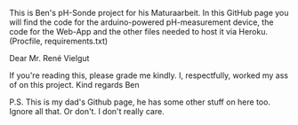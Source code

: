 This is Ben's pH-Sonde project for his Maturaarbeit.
In this GitHub page you will find the code for the arduino-powered pH-measurement device,
the code for the Web-App and the other files needed to host it via Heroku. (Procfile, requirements.txt)

Dear Mr. René Vielgut 

If you're reading this, please grade me kindly. I, respectfully, worked my ass of on this project.
Kind regards
Ben

P.S. This is my dad's Github page, he has some other stuff on here too. Ignore all that. Or don't. I don't really care.
